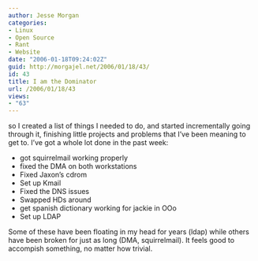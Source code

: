 ```yaml
---
author: Jesse Morgan
categories:
- Linux
- Open Source
- Rant
- Website
date: "2006-01-18T09:24:02Z"
guid: http://morgajel.net/2006/01/18/43/
id: 43
title: I am the Dominator
url: /2006/01/18/43
views:
- "63"
---
```


so I created a list of things I needed to do, and started incrementally going through it, finishing little projects and problems that I’ve been meaning to get to. I’ve got a whole lot done in the past week:

- got squirrelmail working properly
- fixed the DMA on both workstations
- Fixed Jaxon’s cdrom
- Set up Kmail
- Fixed the DNS issues
- Swapped HDs around
- get spanish dictionary working for jackie in OOo
- Set up LDAP

Some of these have been floating in my head for years (ldap) while others have been broken for just as long (DMA, squirrelmail). It feels good to accompish something, no matter how trivial.
